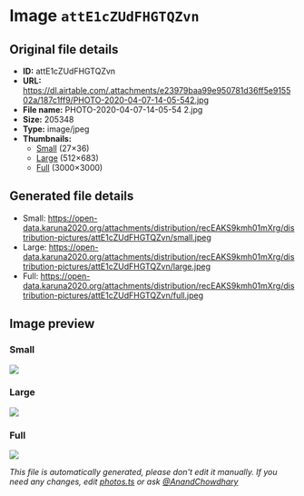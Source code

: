 # Image `attE1cZUdFHGTQZvn`

## Original file details

- **ID:** attE1cZUdFHGTQZvn
- **URL:** https://dl.airtable.com/.attachments/e23979baa99e950781d36ff5e915502a/187c1ff9/PHOTO-2020-04-07-14-05-542.jpg
- **File name:** PHOTO-2020-04-07-14-05-54 2.jpg
- **Size:** 205348
- **Type:** image/jpeg
- **Thumbnails:**
  - [Small](https://dl.airtable.com/.attachmentThumbnails/e725a0e858bafa694edd1e1a80de963e/72b9d6e1) (27×36)
  - [Large](https://dl.airtable.com/.attachmentThumbnails/d419cbdbc03e856970c830fdaf12a5f9/e462b8a9) (512×683)
  - [Full](https://dl.airtable.com/.attachmentThumbnails/29508aac1e0dae20b83f87e2cc49e8b5/742e04e1) (3000×3000)

## Generated file details

- Small: https://open-data.karuna2020.org/attachments/distribution/recEAKS9kmh01mXrg/distribution-pictures/attE1cZUdFHGTQZvn/small.jpeg
- Large: https://open-data.karuna2020.org/attachments/distribution/recEAKS9kmh01mXrg/distribution-pictures/attE1cZUdFHGTQZvn/large.jpeg
- Full: https://open-data.karuna2020.org/attachments/distribution/recEAKS9kmh01mXrg/distribution-pictures/attE1cZUdFHGTQZvn/full.jpeg

## Image preview

### Small

![](https://open-data.karuna2020.org/attachments/distribution/recEAKS9kmh01mXrg/distribution-pictures/attE1cZUdFHGTQZvn/small.jpeg)

### Large

![](https://open-data.karuna2020.org/attachments/distribution/recEAKS9kmh01mXrg/distribution-pictures/attE1cZUdFHGTQZvn/large.jpeg)

### Full

![](https://open-data.karuna2020.org/attachments/distribution/recEAKS9kmh01mXrg/distribution-pictures/attE1cZUdFHGTQZvn/full.jpeg)

_This file is automatically generated, please don't edit it manually. If you need any changes, edit [photos.ts](/photos.ts) or ask [@AnandChowdhary](https://github.com/AnandChowdhary)_
